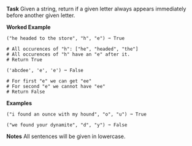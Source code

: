 **Task**
Given a string, return if a given letter always appears immediately before another given letter.

**Worked Example**

```
("he headed to the store", "h", "e") ➞ True

# All occurences of "h": ["he", "headed", "the"]
# All occurences of "h" have an "e" after it.
# Return True

('abcdee', 'e', 'e') ➞ False

# For first "e" we can get "ee"
# For second "e" we cannot have "ee"
# Return False
```

**Examples**

```
("i found an ounce with my hound", "o", "u") ➞ True

("we found your dynamite", "d", "y") ➞ False
```

**Notes**
All sentences will be given in lowercase.
